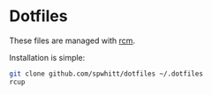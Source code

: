 Dotfiles
=========

These files are managed with [rcm](https://github.com/thoughtbot/rcm).

Installation is simple:

```bash
git clone github.com/spwhitt/dotfiles ~/.dotfiles
rcup
```

